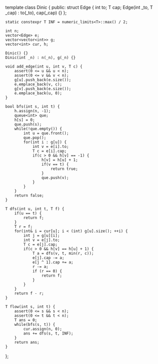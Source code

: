 template<class T>
class Dinic {
public:
	struct Edge {
		int to;
		T cap;
		Edge(int _to, T _cap) : to(_to), cap(_cap) {}
	};

	static constexpr T INF = numeric_limits<T>::max() / 2;
	
	int n;
	vector<Edge> e;
	vector<vector<int>> g;
	vector<int> cur, h;

	Dinic() {}
	Dinic(int _n) : n(_n), g(_n) {}

	void add_edge(int u, int v, T c) {
		assert(0 <= u && u < n);
		assert(0 <= v && v < n);
		g[u].push_back(e.size());
		e.emplace_back(v, c);
		g[v].push_back(e.size());
		e.emplace_back(u, 0);
	}

	bool bfs(int s, int t) {
		h.assign(n, -1);
		queue<int> que;
		h[s] = 0;
		que.push(s);
		while(!que.empty()) {
			int u = que.front();
			que.pop();
			for(int i : g[u]) {
				int v = e[i].to;
				T c = e[i].cap;
				if(c > 0 && h[v] == -1) {
					h[v] = h[u] + 1;
					if(v == t) {
						return true;
					}
					que.push(v);
				}
			}
		}
		return false;
	}

	T dfs(int u, int t, T f) {
		if(u == t) {
			return f;
		}
		T r = f;
		for(int& i = cur[u]; i < (int) g[u].size(); ++i) {
			int j = g[u][i];
			int v = e[j].to;
			T c = e[j].cap;
			if(c > 0 && h[v] == h[u] + 1) {
				T a = dfs(v, t, min(r, c));
				e[j].cap -= a;
				e[j ^ 1].cap += a;
				r -= a;
				if (r == 0) {
					return f;
				}
			}
		}
		return f - r;
	}

	T flow(int s, int t) {
		assert(0 <= s && s < n);
		assert(0 <= t && t < n);
		T ans = 0;
		while(bfs(s, t)) {
			cur.assign(n, 0);
			ans += dfs(s, t, INF);
		}
		return ans;
	}
};
